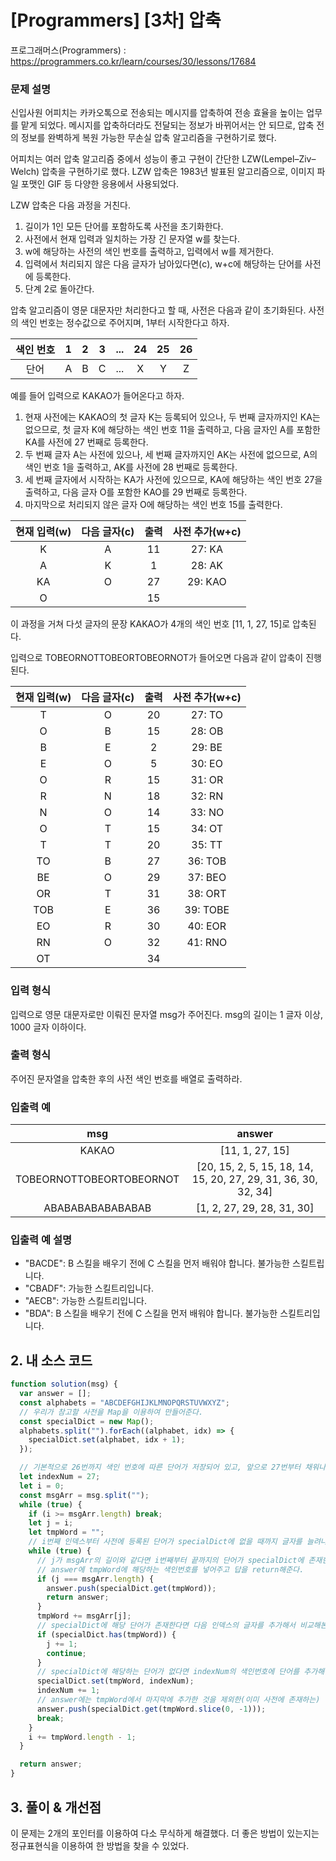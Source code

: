 # [Programmers] [3차] 압축

프로그래머스(Programmers) : https://programmers.co.kr/learn/courses/30/lessons/17684

### 문제 설명

신입사원 어피치는 카카오톡으로 전송되는 메시지를 압축하여 전송 효율을 높이는 업무를 맡게 되었다. 메시지를 압축하더라도 전달되는 정보가 바뀌어서는 안 되므로, 압축 전의 정보를 완벽하게 복원 가능한 무손실 압축 알고리즘을 구현하기로 했다.

어피치는 여러 압축 알고리즘 중에서 성능이 좋고 구현이 간단한 LZW(Lempel–Ziv–Welch) 압축을 구현하기로 했다. LZW 압축은 1983년 발표된 알고리즘으로, 이미지 파일 포맷인 GIF 등 다양한 응용에서 사용되었다.

LZW 압축은 다음 과정을 거친다.

1. 길이가 1인 모든 단어를 포함하도록 사전을 초기화한다.
2. 사전에서 현재 입력과 일치하는 가장 긴 문자열 w를 찾는다.
3. w에 해당하는 사전의 색인 번호를 출력하고, 입력에서 w를 제거한다.
4. 입력에서 처리되지 않은 다음 글자가 남아있다면(c), w+c에 해당하는 단어를 사전에 등록한다.
5. 단계 2로 돌아간다.

압축 알고리즘이 영문 대문자만 처리한다고 할 때, 사전은 다음과 같이 초기화된다. 사전의 색인 번호는 정수값으로 주어지며, 1부터 시작한다고 하자.

| 색인 번호 |  1  |  2  |  3  | ... | 24  | 25  | 26  |
| :-------: | :-: | :-: | :-: | :-: | :-: | :-: | :-: |
|   단어    |  A  |  B  |  C  | ... |  X  |  Y  |  Z  |

예를 들어 입력으로 KAKAO가 들어온다고 하자.

1. 현재 사전에는 KAKAO의 첫 글자 K는 등록되어 있으나, 두 번째 글자까지인 KA는 없으므로, 첫 글자 K에 해당하는 색인 번호 11을 출력하고, 다음 글자인 A를 포함한 KA를 사전에 27 번째로 등록한다.
2. 두 번째 글자 A는 사전에 있으나, 세 번째 글자까지인 AK는 사전에 없으므로, A의 색인 번호 1을 출력하고, AK를 사전에 28 번째로 등록한다.
3. 세 번째 글자에서 시작하는 KA가 사전에 있으므로, KA에 해당하는 색인 번호 27을 출력하고, 다음 글자 O를 포함한 KAO를 29 번째로 등록한다.
4. 마지막으로 처리되지 않은 글자 O에 해당하는 색인 번호 15를 출력한다.

| 현재 입력(w) | 다음 글자(c) | 출력 | 사전 추가(w+c) |
| :----------: | :----------: | :--: | :------------: |
|      K       |      A       |  11  |     27: KA     |
|      A       |      K       |  1   |     28: AK     |
|      KA      |      O       |  27  |    29: KAO     |
|      O       |              |  15  |                |

이 과정을 거쳐 다섯 글자의 문장 KAKAO가 4개의 색인 번호 [11, 1, 27, 15]로 압축된다.

입력으로 TOBEORNOTTOBEORTOBEORNOT가 들어오면 다음과 같이 압축이 진행된다.

| 현재 입력(w) | 다음 글자(c) | 출력 | 사전 추가(w+c) |
| :----------: | :----------: | :--: | :------------: |
|      T       |      O       |  20  |     27: TO     |
|      O       |      B       |  15  |     28: OB     |
|      B       |      E       |  2   |     29: BE     |
|      E       |      O       |  5   |     30: EO     |
|      O       |      R       |  15  |     31: OR     |
|      R       |      N       |  18  |     32: RN     |
|      N       |      O       |  14  |     33: NO     |
|      O       |      T       |  15  |     34: OT     |
|      T       |      T       |  20  |     35: TT     |
|      TO      |      B       |  27  |    36: TOB     |
|      BE      |      O       |  29  |    37: BEO     |
|      OR      |      T       |  31  |    38: ORT     |
|     TOB      |      E       |  36  |    39: TOBE    |
|      EO      |      R       |  30  |    40: EOR     |
|      RN      |      O       |  32  |    41: RNO     |
|      OT      |              |  34  |

### 입력 형식

입력으로 영문 대문자로만 이뤄진 문자열 msg가 주어진다. msg의 길이는 1 글자 이상, 1000 글자 이하이다.

### 출력 형식

주어진 문자열을 압축한 후의 사전 색인 번호를 배열로 출력하라.

### 입출력 예

|           msg            |                             answer                             |
| :----------------------: | :------------------------------------------------------------: |
|          KAKAO           |                        [11, 1, 27, 15]                         |
| TOBEORNOTTOBEORTOBEORNOT | [20, 15, 2, 5, 15, 18, 14, 15, 20, 27, 29, 31, 36, 30, 32, 34] |
|     ABABABABABABABAB     |                   [1, 2, 27, 29, 28, 31, 30]                   |

### 입출력 예 설명

- "BACDE": B 스킬을 배우기 전에 C 스킬을 먼저 배워야 합니다. 불가능한 스킬트립니다.
- "CBADF": 가능한 스킬트리입니다.
- "AECB": 가능한 스킬트리입니다.
- "BDA": B 스킬을 배우기 전에 C 스킬을 먼저 배워야 합니다. 불가능한 스킬트리입니다.

## 2. 내 소스 코드

```javascript
function solution(msg) {
  var answer = [];
  const alphabets = "ABCDEFGHIJKLMNOPQRSTUVWXYZ";
  // 우리가 참고할 사전을 Map을 이용하여 만들어준다.
  const specialDict = new Map();
  alphabets.split("").forEach((alphabet, idx) => {
    specialDict.set(alphabet, idx + 1);
  });

  // 기본적으로 26번까지 색인 번호에 따른 단어가 저장되어 있고, 앞으로 27번부터 채워나간다.
  let indexNum = 27;
  let i = 0;
  const msgArr = msg.split("");
  while (true) {
    if (i >= msgArr.length) break;
    let j = i;
    let tmpWord = "";
    // i번째 인덱스부터 사전에 등록된 단어가 specialDict에 없을 때까지 글자를 늘려나간다.
    while (true) {
      // j가 msgArr의 길이와 같다면 i번째부터 끝까지의 단어가 specialDict에 존재한다는 것을 의미한다.
      // answer에 tmpWord에 해당하는 색인번호를 넣어주고 답을 return해준다.
      if (j === msgArr.length) {
        answer.push(specialDict.get(tmpWord));
        return answer;
      }
      tmpWord += msgArr[j];
      // specialDict에 해당 단어가 존재한다면 다음 인덱스의 글자를 추가해서 비교해본다.
      if (specialDict.has(tmpWord)) {
        j += 1;
        continue;
      }
      // specialDict에 해당하는 단어가 없다면 indexNum의 색인번호에 단어를 추가해준다.
      specialDict.set(tmpWord, indexNum);
      indexNum += 1;
      // answer에는 tmpWord에서 마지막에 추가한 것을 제외한(이미 사전에 존재하는) 단어의 색인 번호 추가.
      answer.push(specialDict.get(tmpWord.slice(0, -1)));
      break;
    }
    i += tmpWord.length - 1;
  }

  return answer;
}
```

## 3. 풀이 & 개선점

이 문제는 2개의 포인터를 이용하여 다소 무식하게 해결했다. 더 좋은 방법이 있는지는 정규표현식을 이용하여 한 방법을 찾을 수 있었다.
